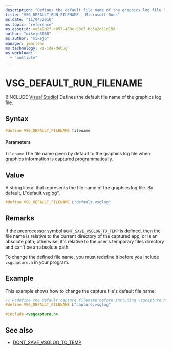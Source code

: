 ```yaml
---
description: "Defines the default file name of the graphics log file."
title: "VSG_DEFAULT_RUN_FILENAME | Microsoft Docs"
ms.date: "11/04/2016"
ms.topic: "reference"
ms.assetid: ea549d2f-c857-458c-93c7-bc5a2d11d15d
author: "mikejo5000"
ms.author: "mikejo"
manager: jmartens
ms.technology: vs-ide-debug
ms.workload:
  - "multiple"
---
```

# VSG_DEFAULT_RUN_FILENAME

 [!INCLUDE [Visual Studio](~/includes/applies-to-version/vs-not-mac.md)]
Defines the default file name of the graphics log file.

## Syntax

```C++
#define VSG_DEFAULT_FILENAME filename
```

#### Parameters
 `filename`
 The file name given by default to the graphics log file when graphics information is captured programmatically.

## Value
 A string literal that represents the file name of the graphics log file. By default, L"default.vsglog".

```C++
#define VSG_DEFAULT_FILENAME L"default.vsglog"
```

## Remarks
 If the preprocessor symbol `DONT_SAVE_VSGLOG_TO_TEMP` is defined, then the file name is relative to the current directory of the captured app, or is an absolute path; otherwise, it's relative to the user's temporary files directory and can't be an absolute path.

 To change the defined file name, you must redefine it before you include `vsgcapture.h` in your program.

## Example
 This example shows how to change the capture file's default file name:

```C++
// Redefine the default capture filename before including vsgcapture.h
#define VSG_DEFAULT_FILENAME L"capture.vsglog"

#include <vsgcapture.h>
```

## See also
- [DONT_SAVE_VSGLOG_TO_TEMP](dont-save-vsglog-to-temp.md)
